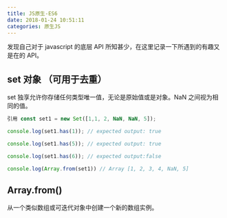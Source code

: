 ```yaml
---
title: JS原生-ES6
date: 2018-01-24 10:51:11
categories: 原生JS
---
```


发现自己对于 javascript 的底层 API 所知甚少，在这里记录一下所遇到的有趣又是在的 API。

<!--more-->

## set 对象 （可用于去重）

set 独享允许你存储任何类型唯一值，无论是原始值或是对象。NaN 之间视为相同的值。

```javascript
引用 const set1 = new Set([1,1, 2, NaN, NaN, 5]);

console.log(set1.has(1)); // expected output: true

console.log(set1.has(5)); // expected output: true

console.log(set1.has(6)); // expected output:false

console.log(Array.from(set1)) // Array [1, 2, 3, 4, NaN, 5]
```

## Array.from()
从一个类似数组或可迭代对象中创建一个新的数组实例。
